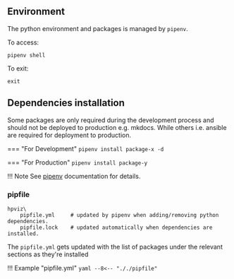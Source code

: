 ## Environment

The python environment and packages is managed by `pipenv`.

To access:

`pipenv shell`

To exit:

`exit`

## Dependencies installation

Some packages are only required during the development process and should not be deployed to production e.g. mkdocs.  While others i.e. ansible are required for deployment to production.

=== "For Development"
    ````
    pipenv install package-x -d
    ````

=== "For Production"
    ````
    pipenv install package-y
    ````

!!! Note
    See [pipenv](https://pipenv-fork.readthedocs.io/en/latest/index.html) documentation for details.


### pipfile

```
hpviz\
    pipfile.yml     # updated by pipenv when adding/removing python dependencies.
    pipfile.lock    # updated automatically when dependencies are installed.
```
The `pipfile.yml` gets updated with the list of packages under the relevant sections as they're installed

!!! Example "pipfile.yml"
    ``` yaml
    --8<-- "././pipfile"
    ```
